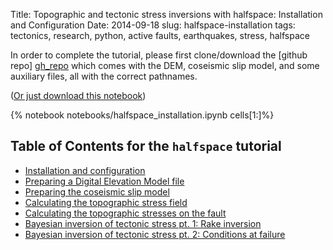 Title: Topographic and tectonic stress inversions with halfspace: Installation and Configuration
Date: 2014-09-18
slug: halfspace-installation
tags: tectonics, research, python, active faults, earthquakes, stress, halfspace

In order to complete the tutorial, please first clone/download the 
[github repo] [gh_repo] which comes with the DEM, coseismic slip model, and
some auxiliary files, all with the correct pathnames. 

[gh_repo]: https://github.com/cossatot/halfspace_user_guide

([Or just download this notebook](https://github.com/cossatot/halfspace_user_guide/blob/master/topo_loads/notebooks/installation.ipynb))

{% notebook notebooks/halfspace_installation.ipynb cells[1:]%}

## Table of Contents for the `halfspace` tutorial

- [Installation and configuration](../halfspace-installation/)
- [Preparing a Digital Elevation Model file](../halfspace-dem-prep/)
- [Preparing the coseismic slip model](../../10/halfspace-fault-model-prep/)
- [Calculating the topographic stress field](../../10/halfspace-topo-stress-calcs/)
- [Calculating the topographic stresses on the fault](../../10/halfspace-fault-topo-stress-calcs/)
- [Bayesian inversion of tectonic stress pt. 1: Rake inversion](../halfspace-tect-stress-rake/)
- [Bayesian inversion of tectonic stress pt. 2: Conditions at failure](../halfspace-tect-stress-fail/)
